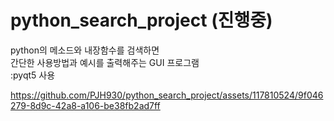 # python_search_project (진행중)

python의 메소드와 내장함수를 검색하면 <br>
간단한 사용방법과 예시를 출력해주는 GUI 프로그램 <br>
:pyqt5 사용</br>


https://github.com/PJH930/python_search_project/assets/117810524/9f046279-8d9c-42a8-a106-be38fb2ad7ff

